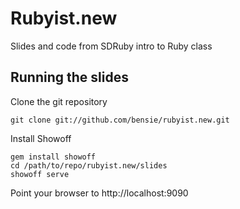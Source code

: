 # Rubyist.new

Slides and code from SDRuby intro to Ruby class

## Running the slides

Clone the git repository

```
git clone git://github.com/bensie/rubyist.new.git
```

Install Showoff

```
gem install showoff
cd /path/to/repo/rubyist.new/slides
showoff serve
```

Point your browser to http://localhost:9090